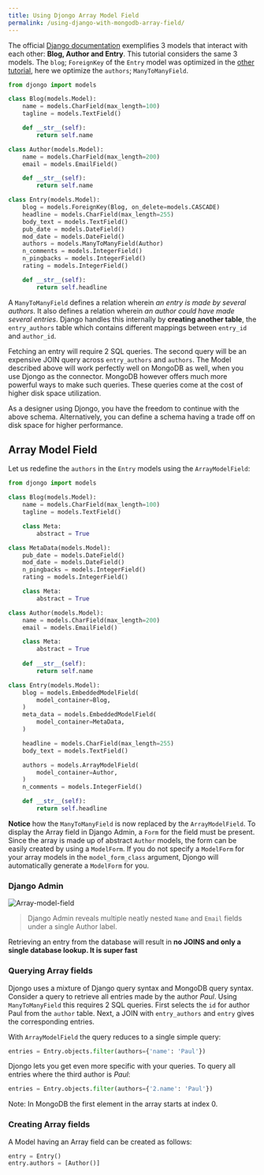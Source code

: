 ```yaml
---
title: Using Djongo Array Model Field
permalink: /using-django-with-mongodb-array-field/
---
```


The official [Django documentation](https://docs.djangoproject.com/en/2.0/topics/db/queries/) exemplifies 3 models that interact with each other: **Blog, Author and Entry**. This tutorial considers the same 3 models. The `blog`; `ForeignKey` of the `Entry` model was optimized in the [other tutorial](/djongo/using-django-with-mongodb-data-fields/), here we optimize the `authors`; `ManyToManyField`.

```python
from djongo import models

class Blog(models.Model):
    name = models.CharField(max_length=100)
    tagline = models.TextField()

    def __str__(self):
        return self.name

class Author(models.Model):
    name = models.CharField(max_length=200)
    email = models.EmailField()

    def __str__(self):
        return self.name

class Entry(models.Model):
    blog = models.ForeignKey(Blog, on_delete=models.CASCADE)
    headline = models.CharField(max_length=255)
    body_text = models.TextField()
    pub_date = models.DateField()
    mod_date = models.DateField()
    authors = models.ManyToManyField(Author)
    n_comments = models.IntegerField()
    n_pingbacks = models.IntegerField()
    rating = models.IntegerField()

    def __str__(self):
        return self.headline
```

 A `ManyToManyField` defines a relation wherein *an entry is made by several authors*. It also defines a relation wherein *an author could have made several entries*. Django handles this internally by **creating another table**, the `entry_authors` table which contains different mappings between  `entry_id` and `author_id`.

Fetching an entry will require 2 SQL queries. The second query will be an expensive JOIN query across `entry_authors` and `authors`. The Model described above will work perfectly well on MongoDB as well, when you use Djongo as the connector. MongoDB however offers much more powerful ways to make such queries. These queries come at the cost of higher disk space utilization.

As a designer using Djongo, you have the freedom to continue with the above schema. Alternatively, you can define a schema having a trade off on disk space for higher performance.

## Array Model Field

Let us redefine the `authors` in the `Entry` models using the `ArrayModelField`:

```python
from djongo import models

class Blog(models.Model):
    name = models.CharField(max_length=100)
    tagline = models.TextField()

    class Meta:
        abstract = True

class MetaData(models.Model):
    pub_date = models.DateField()
    mod_date = models.DateField()
    n_pingbacks = models.IntegerField()
    rating = models.IntegerField()

    class Meta:
        abstract = True

class Author(models.Model):
    name = models.CharField(max_length=200)
    email = models.EmailField()

    class Meta:
        abstract = True
        
    def __str__(self):
        return self.name

class Entry(models.Model):
    blog = models.EmbeddedModelField(
        model_container=Blog,
    )
    meta_data = models.EmbeddedModelField(
        model_container=MetaData,
    )

    headline = models.CharField(max_length=255)
    body_text = models.TextField()

    authors = models.ArrayModelField(
        model_container=Author,
    )
    n_comments = models.IntegerField()

    def __str__(self):
        return self.headline

```

**Notice** how the `ManyToManyField` is now replaced by the `ArrayModelField`. To display the Array field in Django Admin, a `Form` for the field must be present. Since the array is made up of abstract `Author` models, the form can be easily created by using a `ModelForm`.  If you do not specify a `ModelForm` for your array  models in the `model_form_class` argument, Djongo will automatically generate a `ModelForm` for you.

### Django Admin

![Array-model-field](/djongo/assets/images/array-model-field.png)

> Django Admin reveals multiple neatly nested `Name` and `Email` fields under a single Author label.

Retrieving an entry from the database will result in **no JOINS and only a single database lookup. It is super fast**   

### Querying Array fields

Djongo uses a mixture of Django query syntax and MongoDB query syntax. Consider a query to retrieve all entries made by the author *Paul*. Using `ManyToManyField` this requires 2 SQL queries. First selects the `id` for author Paul from the `author` table. Next, a JOIN with `entry_authors` and `entry` gives the corresponding entries. 
 
With `ArrayModelField` the query reduces to a single simple query:   

```python
entries = Entry.objects.filter(authors={'name': 'Paul'})
```

Djongo lets you get even more specific with your queries. To query all entries where the third author is *Paul*:

```python
entries = Entry.objects.filter(authors={'2.name': 'Paul'})
```
Note: In MongoDB the first element in the array starts at index 0.

### Creating Array fields

A Model having an Array field can be created as follows:

```python
entry = Entry()
entry.authors = [Author()]
```


